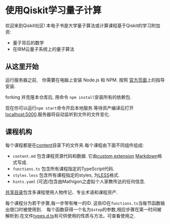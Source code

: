 # 使用Qiskit学习量子计算

欢迎来到Qiskit社区! 本电子书是大学量子算法或计算课程基于Qiskit的学习附加资:

* 量子背后的数学
* 在IBM云量子系统上的量子算法

## 从这里开始

运行服务器之前,　你需要在电脑上安装 Node.js 和 NPM. 按照 [官方页面](https://nodejs.org)上的指导安装.

 forking 并克隆本仓库后, 用命令 `npm install`安装所有的依赖包.

现在你可以运行`npm start`命令开启本地服务.等待资产编译后打开[localhost:5000](http://localhost:5000).服务器将自动监听到文件的文件变化.


## 课程机构

每个课程都是在[content](content)目录下的文件夹.每个课程由下面不同组件组成:

* `content.md` 包含课程资源代码和数据. 它由[custom
  extension](https://mathigon.io/markdown)  [Markdown](https://github.com/adam-p/markdown-here/wiki/Markdown-Cheatsheet)格式写成.
* `functions.ts` 包含所有课程指定的TypeScript代码.
* `styles.less` 包含所有课程指定的styles, 为[LESS](http://lesscss.org/)格式.
* `hints.yaml` (可选)包含由Mathigon之虚拟个人家教传达的任何信息.

[共享目录](content/shared)包含多课程使用人物传记、专业术语和课程资产.

每个课程分为若干步骤,每一步带有唯一的ID. 这些ID在`functions.ts`当每节函数输出借口时被使用到.　每个函数获得一个名为`$step`的参数,相应步骤在第一时间被解析到.在文件[types.d.ts](content/shared/types.d.ts)有可供使用的性质与方法，可查看使用之.
